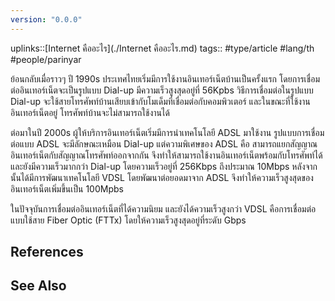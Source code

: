 ```yaml
---
version: "0.0.0"
---
```

uplinks::[Internet คืออะไร](./Internet คืออะไร.md)
tags:: #type/article #lang/th #people/parinyar 

ย้อนกลับเมื่อราวๆ ปี 1990s ประเทศไทยเริ่มมีการใช้งานอินเทอร์เน็ตบ้านเป็นครั้งแรก โดยการเชื่อมต่ออินเทอร์เน็ตจะเป็นรูปแบบ Dial-up มีความเร็วสูงสุดอยู่ที่ 56Kpbs วิธีการเชื่อมต่อในรูปแบบ Dial-up จะใช้สายโทรศัพท์บ้านเสียบเข้ากับโมเด็มที่เชื่อมต่อกับคอมพิวเตอร์ และในขณะที่ใช้งานอินเทอร์เน็ตอยู่ โทรศัพท์บ้านจะไม่สามารถใช้งานได้

ต่อมาในปี 2000s ผู้ให้บริการอินเทอร์เน็ตเริ่มมีการนำเทคโนโลยี ADSL มาใช้งาน รูปแบบการเชื่อมต่อแบบ ADSL จะมีลักษณะเหมือน Dial-up แต่ความพิเศษของ ADSL คือ สามารถแยกสัญญาณอินเทอร์เน็ตกับสัญญาณโทรศัพท์ออกจากกัน จึงทำให้สามารถใช้งานอินเทอร์เน็ตพร้อมกับโทรศัพท์ได้ และยังมีความเร็วมากกว่า Dial-up โดยความเร็วอยู่ที่ 256Kbps ถึงประมาณ 10Mbps หลังจากนั้นได้มีการพัฒนาเทคโนโลยี VDSL โดยพัฒนาต่อยอดมาจาก ADSL จึงทำให้ความเร็วสูงสุดของอินเทอร์เน็ตเพิ่มขึ้นเป็น 100Mpbs

ในปัจจุบันการเชื่อมต่ออินเทอร์เน็ตที่ได้ความนิยม และยังได้ความเร็วสูงกว่า VDSL คือการเชื่อมต่อแบบใช้สาย Fiber Optic (FTTx) โดยให้ความเร็วสูงสุดอยู่ที่ระดับ Gbps 


## References

## See Also
